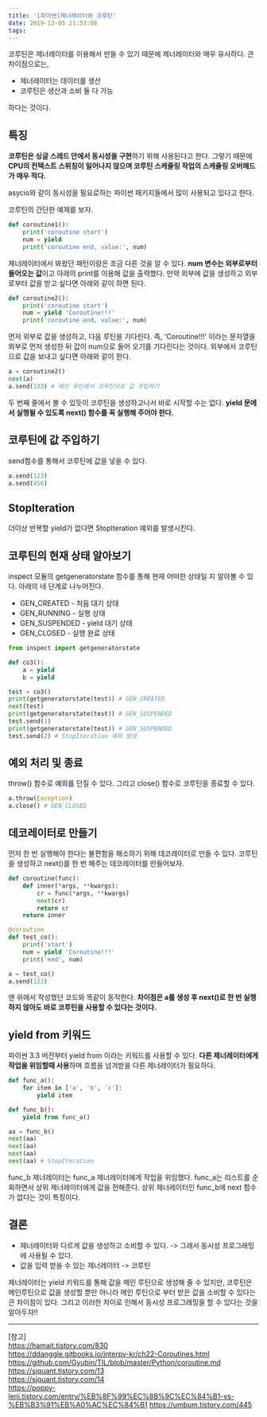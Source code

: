 ```yaml
---
title: '[파이썬]제너레이터와 코루틴'
date: 2019-12-05 21:53:08
tags:
---
```


코루틴은 제너레이터를 이용해서 만들 수 있기 때문에 제너레이터와 매우 유사하다. 큰 차이점으로는, 

* 제너레이터는 데이터를 생산
* 코루틴은 생산과 소비 둘 다 가능 

하다는 것이다.

## 특징

**코루틴은 싱글 스레드 안에서 동시성을 구현**하기 위해 사용된다고 한다. 그렇기 때문에 **CPU의 컨텍스트 스위칭이 일어나지 않으며 코루틴 스케쥴링 작업의 스케쥴링 오버헤드가 매우 적다.**

asycio와 같이 동시성을 필요로하는 파이썬 패키지들에서 많이 사용되고 있다고 한다. 

코루틴의 간단한 예제를 보자.

~~~python
def coroutine1():
	print('coroutine start')
	num = yield
	print('coroutine end, value:', num)
~~~

제너레이터에서 봐왔던 패턴이랑은 조금 다른 것을 알 수 있다. **num 변수는 외부로부터 들어오는 값**이고 아래의 print를 이용해 값을 출력했다. 만약 외부에 값을 생성하고 외부로부터 값을 받고 싶다면 아래와 같이 하면 된다.

~~~python
def coroutine2():
	print('coroutine start')
	num = yield 'Coroutine!!!'
	print('coroutine end, value:', num)
~~~

먼저 외부로 값을 생성하고, 다음 루틴을 기다린다. 즉, 'Coroutine!!!' 이라는 문자열을 외부로 먼저 생성한 뒤 값이 num으로 들어 오기를 기다린다는 것이다. 외부에서 코루틴으로 값을 보내고 싶다면 아래와 같이 한다.

~~~python
a = coroutine2()
next(a)
a.send(123) # 메인 루틴에서 코루틴으로 값 주입하기
~~~

두 번째 줄에서 볼 수 있듯이 코루틴을 생성하고나서 바로 시작할 수는 없다. **yield 문에서 실행될 수 있도록 next() 함수를 꼭 실행해 주어야 한다.**

## 코루틴에 값 주입하기

send함수를 통해서 코루틴에 값을 넣을 수 있다.

~~~python
a.send(123)
a.send(456)
~~~

## StopIteration

더이상 반복할 yield가 없다면 StopIteration 예외를 발생시킨다. 

## 코루틴의 현재 상태 알아보기

inspect 모듈의 getgeneratorstate 함수를 통해 현재 어떠한 상태일 지 알아볼 수 있다. 아래의 네 단계로 나누어진다.

* GEN_CREATED - 처음 대기 상태
* GEN_RUNNING - 실행 상태
* GEN_SUSPENDED - yield 대기 상태
* GEN_CLOSED - 실행 완료 상태

~~~python
from inspect import getgeneratorstate

def co3():
	a = yield
	b = yield

test = co3()
print(getgeneratorstate(test)) # GEN_CREATED
next(test)
print(getgeneratorstate(test)) # GEN_SUSPENDED
test.send(1)
print(getgeneratorstate(test)) # GEN_SUSPENDED
test.send(2) # StopIteration 예외 발생
~~~

## 예외 처리 및 종료

throw() 함수로 예외를 던질 수 있다. 그리고 close() 함수로 코루틴을 종료할 수 있다.

~~~python
a.throw(Exception)
a.close() # GEN_CLOSED
~~~

## 데코레이터로 만들기

먼저 한 번 실행해야 한다는 불편함을 해소하기 위해 데코레이터로 만들 수 있다. 코루틴을 생성하고 next()를 한 번 해주는 데코레이터를 만들어보자.

~~~python
def coroutine(func):
	def inner(*args, **kwargs):
		cr = func(*args, **kwargs)
		next(cr)
		return cr
	return inner

@coroutine
def test_co():
	print('start')
	num = yield 'Coroutine!!!'
	print('end', num)

a = test_co()
a.send(123)
~~~

맨 위에서 작성했던 코드와 똑같이 동작한다. **차이점은 a를 생성 후 next()로 한 번 실행하지 않아도 바로 코루틴을 사용할 수 있다는 것이다.**

## yield from 키워드

파이썬 3.3 버전부터 yield from 이라는 키워드를 사용할 수 있다. **다른 제너레이터에게 작업을 위임할때 사용**하며 흐름을 넘겨받을 다른 제너레이터가 필요하다.

~~~python
def func_a():
	for item in ['a', 'b', 'c']:
		yield item

def func_b():
	yield from func_a()

aa = func_b()
next(aa)
next(aa)
next(aa)
next(aa) # StopIteration
~~~

func_b 제너레이터는 func_a 제너레이터에게 작업을 위임했다. func_a는 리스트를 순회하면서 상위 제너레이터에게 값을 전해준다. 상위 제너레이터인 func_b에 next 함수가 없다는 것이 특징이다. 

## 결론

* 제너레이터와 다르게 값을 생성하고 소비할 수 있다. -> 그래서 동시성 프로그래밍에 사용될 수 있다.
* 값을 입력 받을 수 있는 제너레이터 -> 코루틴

제너레이터는 yield 키워드를 통해 값을 메인 루틴으로 생성해 줄 수 있지만, 코루틴은 메인루틴으로 값을 생성할 뿐만 아니라 메인 루틴으로 부터 받은 값을 소비할 수 있다는 큰 차이점이 있다. 그리고 이러한 차이로 인해서 동시성 프로그래밍을 할 수 있다는 것을 알아두자!!


---
[참고]  
<https://hamait.tistory.com/830>  
<https://ddanggle.gitbooks.io/interpy-kr/ch22-Coroutines.html>  
<https://github.com/Gyubin/TIL/blob/master/Python/coroutine.md>  
<https://sjquant.tistory.com/13>  
<https://sjquant.tistory.com/14>  
<https://poppy-leni.tistory.com/entry/%EB%8F%99%EC%8B%9C%EC%84%B1-vs-%EB%B3%91%EB%A0%AC%EC%84%B1>
<https://umbum.tistory.com/445>  